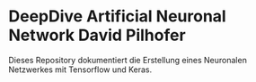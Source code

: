 # DeepDive Artificial Neuronal Network David Pilhofer

Dieses Repository dokumentiert die Erstellung eines Neuronalen Netzwerkes mit Tensorflow und Keras.